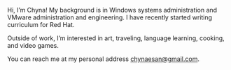 Hi, I’m Chyna! My background is in Windows systems administration and VMware administration and engineering. I have recently started writing curriculum for Red Hat.

Outside of work, I’m interested in art, traveling, language learning, cooking, and video games. 

You can reach me at my personal address chynaesan@gmail.com.

<!---
chynasan/chynasan is a ✨ special ✨ repository because its `README.md` (this file) appears on your GitHub profile.
You can click the Preview link to take a look at your changes.
--->
